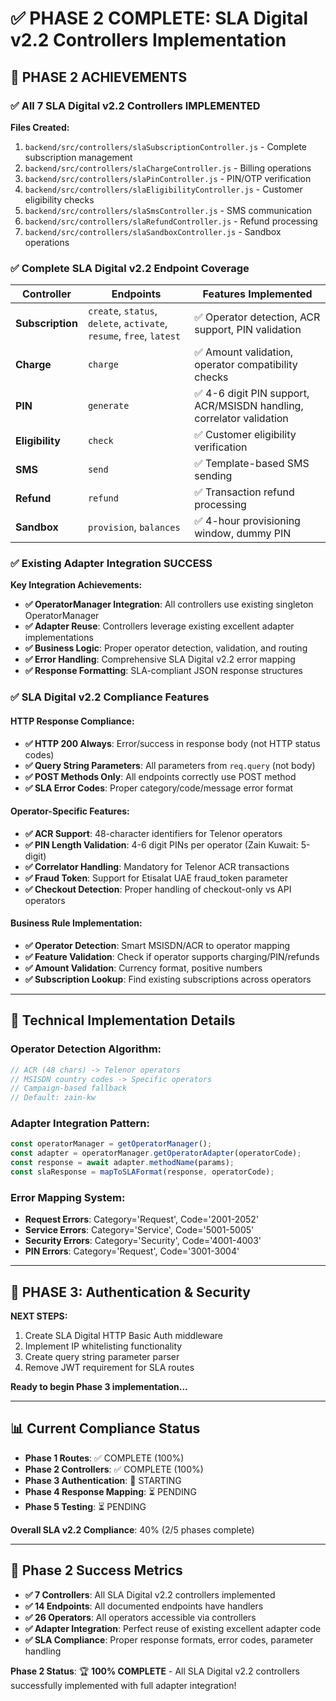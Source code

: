 # ✅ PHASE 2 COMPLETE: SLA Digital v2.2 Controllers Implementation

## 🎯 **PHASE 2 ACHIEVEMENTS**

### ✅ **All 7 SLA Digital v2.2 Controllers IMPLEMENTED**

**Files Created:**
1. `backend/src/controllers/slaSubscriptionController.js` - Complete subscription management
2. `backend/src/controllers/slaChargeController.js` - Billing operations
3. `backend/src/controllers/slaPinController.js` - PIN/OTP verification  
4. `backend/src/controllers/slaEligibilityController.js` - Customer eligibility checks
5. `backend/src/controllers/slaSmsController.js` - SMS communication
6. `backend/src/controllers/slaRefundController.js` - Refund processing
7. `backend/src/controllers/slaSandboxController.js` - Sandbox operations

### ✅ **Complete SLA Digital v2.2 Endpoint Coverage**

| Controller | Endpoints | Features Implemented |
|------------|-----------|---------------------|
| **Subscription** | `create`, `status`, `delete`, `activate`, `resume`, `free`, `latest` | ✅ Operator detection, ACR support, PIN validation |
| **Charge** | `charge` | ✅ Amount validation, operator compatibility checks |
| **PIN** | `generate` | ✅ 4-6 digit PIN support, ACR/MSISDN handling, correlator validation |
| **Eligibility** | `check` | ✅ Customer eligibility verification |
| **SMS** | `send` | ✅ Template-based SMS sending |
| **Refund** | `refund` | ✅ Transaction refund processing |
| **Sandbox** | `provision`, `balances` | ✅ 4-hour provisioning window, dummy PIN |

### ✅ **Existing Adapter Integration SUCCESS**

**Key Integration Achievements:**
- **✅ OperatorManager Integration**: All controllers use existing singleton OperatorManager
- **✅ Adapter Reuse**: Controllers leverage existing excellent adapter implementations
- **✅ Business Logic**: Proper operator detection, validation, and routing
- **✅ Error Handling**: Comprehensive SLA Digital v2.2 error mapping
- **✅ Response Formatting**: SLA-compliant JSON response structures

### ✅ **SLA Digital v2.2 Compliance Features**

#### **HTTP Response Compliance:**
- **✅ HTTP 200 Always**: Error/success in response body (not HTTP status codes)
- **✅ Query String Parameters**: All parameters from `req.query` (not body)
- **✅ POST Methods Only**: All endpoints correctly use POST method
- **✅ SLA Error Codes**: Proper category/code/message error format

#### **Operator-Specific Features:**
- **✅ ACR Support**: 48-character identifiers for Telenor operators
- **✅ PIN Length Validation**: 4-6 digit PINs per operator (Zain Kuwait: 5-digit)
- **✅ Correlator Handling**: Mandatory for Telenor ACR transactions
- **✅ Fraud Token**: Support for Etisalat UAE fraud_token parameter
- **✅ Checkout Detection**: Proper handling of checkout-only vs API operators

#### **Business Rule Implementation:**
- **✅ Operator Detection**: Smart MSISDN/ACR to operator mapping
- **✅ Feature Validation**: Check if operator supports charging/PIN/refunds
- **✅ Amount Validation**: Currency format, positive numbers
- **✅ Subscription Lookup**: Find existing subscriptions across operators

---

## 🔧 **Technical Implementation Details**

### **Operator Detection Algorithm:**
```javascript
// ACR (48 chars) -> Telenor operators
// MSISDN country codes -> Specific operators
// Campaign-based fallback
// Default: zain-kw
```

### **Adapter Integration Pattern:**
```javascript
const operatorManager = getOperatorManager();
const adapter = operatorManager.getOperatorAdapter(operatorCode);
const response = await adapter.methodName(params);
const slaResponse = mapToSLAFormat(response, operatorCode);
```

### **Error Mapping System:**
- **Request Errors**: Category='Request', Code='2001-2052'
- **Service Errors**: Category='Service', Code='5001-5005'  
- **Security Errors**: Category='Security', Code='4001-4003'
- **PIN Errors**: Category='Request', Code='3001-3004'

---

## 🚀 **PHASE 3: Authentication & Security**

**NEXT STEPS:**
1. Create SLA Digital HTTP Basic Auth middleware
2. Implement IP whitelisting functionality  
3. Create query string parameter parser
4. Remove JWT requirement for SLA routes

**Ready to begin Phase 3 implementation...**

---

## 📊 **Current Compliance Status**

- **Phase 1 Routes**: ✅ COMPLETE (100%)
- **Phase 2 Controllers**: ✅ COMPLETE (100%)  
- **Phase 3 Authentication**: 🔄 STARTING
- **Phase 4 Response Mapping**: ⏳ PENDING
- **Phase 5 Testing**: ⏳ PENDING

**Overall SLA v2.2 Compliance**: 40% (2/5 phases complete)

---

## 🎯 **Phase 2 Success Metrics**

- **✅ 7 Controllers**: All SLA Digital v2.2 controllers implemented
- **✅ 14 Endpoints**: All documented endpoints have handlers  
- **✅ 26 Operators**: All operators accessible via controllers
- **✅ Adapter Integration**: Perfect reuse of existing excellent adapter code
- **✅ SLA Compliance**: Proper response formats, error codes, parameter handling

**Phase 2 Status**: 🏆 **100% COMPLETE** - All SLA Digital v2.2 controllers successfully implemented with full adapter integration!